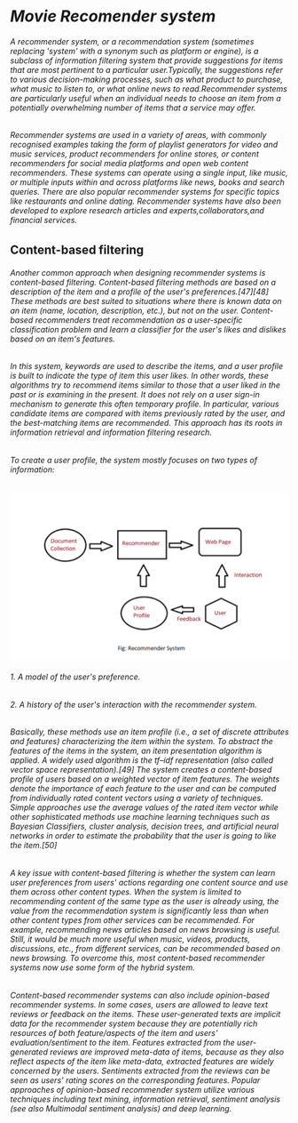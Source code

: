 # **_Movie Recomender system_**
######  A recommender system, or a recommendation system (sometimes replacing 'system' with a synonym such as platform or engine), is a subclass of information filtering system that provide suggestions for items that are most pertinent to a particular user.Typically, the suggestions refer to various decision-making processes, such as what product to purchase, what music to listen to, or what online news to read.Recommender systems are particularly useful when an individual needs to choose an item from a potentially overwhelming number of items that a service may offer.
###### Recommender systems are used in a variety of areas, with commonly recognised examples taking the form of playlist generators for video and music services, product recommenders for online stores, or content recommenders for social media platforms and open web content recommenders. These systems can operate using a single input, like music, or multiple inputs within and across platforms like news, books and search queries. There are also popular recommender systems for specific topics like restaurants and online dating. Recommender systems have also been developed to explore research articles and experts,collaborators,and financial services.
## **Content-based filtering**
###### Another common approach when designing recommender systems is content-based filtering. Content-based filtering methods are based on a description of the item and a profile of the user's preferences.[47][48] These methods are best suited to situations where there is known data on an item (name, location, description, etc.), but not on the user. Content-based recommenders treat recommendation as a user-specific classification problem and learn a classifier for the user's likes and dislikes based on an item's features.

###### In this system, keywords are used to describe the items, and a user profile is built to indicate the type of item this user likes. In other words, these algorithms try to recommend items similar to those that a user liked in the past or is examining in the present. It does not rely on a user sign-in mechanism to generate this often temporary profile. In particular, various candidate items are compared with items previously rated by the user, and the best-matching items are recommended. This approach has its roots in information retrieval and information filtering research.

###### To create a user profile, the system mostly focuses on two types of information:
![alt text](https://github.com/akashdasp/Movie_Recomender_system/blob/10bc81aeba601dde7551683ff5a4425b3a0e9cee/my4.png)
###### 1. A model of the user's preference.

###### 2. A history of the user's interaction with the recommender system.

###### Basically, these methods use an item profile (i.e., a set of discrete attributes and features) characterizing the item within the system. To abstract the features of the items in the system, an item presentation algorithm is applied. A widely used algorithm is the tf–idf representation (also called vector space representation).[49] The system creates a content-based profile of users based on a weighted vector of item features. The weights denote the importance of each feature to the user and can be computed from individually rated content vectors using a variety of techniques. Simple approaches use the average values of the rated item vector while other sophisticated methods use machine learning techniques such as Bayesian Classifiers, cluster analysis, decision trees, and artificial neural networks in order to estimate the probability that the user is going to like the item.[50]

###### A key issue with content-based filtering is whether the system can learn user preferences from users' actions regarding one content source and use them across other content types. When the system is limited to recommending content of the same type as the user is already using, the value from the recommendation system is significantly less than when other content types from other services can be recommended. For example, recommending news articles based on news browsing is useful. Still, it would be much more useful when music, videos, products, discussions, etc., from different services, can be recommended based on news browsing. To overcome this, most content-based recommender systems now use some form of the hybrid system.

###### Content-based recommender systems can also include opinion-based recommender systems. In some cases, users are allowed to leave text reviews or feedback on the items. These user-generated texts are implicit data for the recommender system because they are potentially rich resources of both feature/aspects of the item and users' evaluation/sentiment to the item. Features extracted from the user-generated reviews are improved meta-data of items, because as they also reflect aspects of the item like meta-data, extracted features are widely concerned by the users. Sentiments extracted from the reviews can be seen as users' rating scores on the corresponding features. Popular approaches of opinion-based recommender system utilize various techniques including text mining, information retrieval, sentiment analysis (see also Multimodal sentiment analysis) and deep learning.
